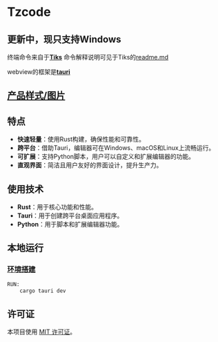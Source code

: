 # Tzcode

## 更新中，现只支持Windows

终端命令来自于[**Tiks**](https://github.com/zhangzijie-pro/Tiks.git)
命令解释说明可见于Tiks的[readme.md](./tiks_command/explain.md)

webview的框架是[**tauri**](https://tauri.app/zh-cn/v1/guides/)

## [产品样式/图片](./img/product/main.png)
## 特点

- **快速轻量**：使用Rust构建，确保性能和可靠性。
- **跨平台**：借助Tauri，编辑器可在Windows、macOS和Linux上流畅运行。
- **可扩展**：支持Python脚本，用户可以自定义和扩展编辑器的功能。
- **直观界面**：简洁且用户友好的界面设计，提升生产力。

## 使用技术

- **Rust**：用于核心功能和性能。
- **Tauri**：用于创建跨平台桌面应用程序。
- **Python**：用于脚本和扩展编辑器功能。

## 本地运行
### [环境搭建](./set_env.md)
```sh
RUN:
    cargo tauri dev
```

## 许可证

本项目使用 [MIT 许可证](LICENSE)。
